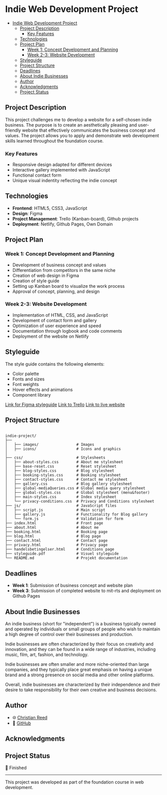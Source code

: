 # Indie Web Development Project

- [Indie Web Development Project](#indie-web-development-project)
  - [Project Description](#project-description)
    - [Key Features](#key-features)
  - [Technologies](#technologies)
  - [Project Plan](#project-plan)
    - [Week 1: Concept Development and Planning](#week-1-concept-development-and-planning)
    - [Week 2-3: Website Development](#week-2-3-website-development)
  - [Styleguide](#styleguide)
  - [Project Structure](#project-structure)
  - [Deadlines](#deadlines)
  - [About Indie Businesses](#about-indie-businesses)
  - [Author](#author)
  - [Acknowledgments](#acknowledgments)
  - [Project Status](#project-status)

## Project Description

This project challenges me to develop a website for a self-chosen indie business. The purpose is to create an aesthetically pleasing and user-friendly website that effectively communicates the business concept and values. The project allows you to apply and demonstrate web development skills learned throughout the foundation course.

### Key Features

- Responsive design adapted for different devices
- Interactive gallery implemented with JavaScript
- Functional contact form
- Unique visual indentity reflecting the indie concept

## Technologies

- **Frontend**: HTML5, CSS3, JavaScript
- **Design**: Figma
- **Project Management**: Trello (Kanban-board), Github projects
- **Deployment**: Netlify, Github Pages, Own Domain

## Project Plan

### Week 1: Concept Development and Planning

- Development of business concept and values
- Differentiation from competitors in the same niche
- Creation of web design in Figma
- Creation of style guide
- Setting up Kanban board to visualize the work process
- Approval of concept, planning, and design

### Week 2-3: Website Development

- Implementation of HTML, CSS, and JavaScript
- Development of contact form and gallery
- Optimization of user experience and speed
- Documentation through logbook and code comments
- Deployment of the website on Netlify

## Styleguide

The style guide contains the following elements:

- Color palette
- Fonts and sizes
- Font weights
- Hover effects and animations
- Component library

[Link for Figma styleguide](/Indie-project-Page-Design.pdf)
[Link to Trello](https://trello.com/invite/b/682721fcfd0a28cd8adda784/ATTIcf9bbdc5c95eed10452fb0943339e210CB778C91/indie-project)
[Link to live website](https://reedorreed.github.io/janetreade.dk/)

## Project Structure

```text

indie-project/
├── 
│   ├── images/                 # Images
│   ├── icons/                  # Icons and graphics
│ 
├── css/                        # Stylesheets
│   ├── about-styles.css        # About me stylesheet
│   ├── base-reset.css          # Reset stylesheet
│   ├── blog-styles.css         # Blog stylesheet
│   ├── booking-styles.css      # Booking stylesheet
│   ├── contact-styles.css      # Contact me stylesheet
│   ├── gallery.css             # Blog gallery stylesheet
│   ├── global-mediaQueries.css # Global media query stylesheet
│   ├── global-styles.css       # Global stylesheet (menu&footer)
│   ├── main-styles.css         # Index stylesheet
│   └── privacy-conditions.css  # Privacy and Conditions stylesheet
├── js/                         # JavaScript files
│   ├── script.js               # Main script
│   ├── gallery.js              # Functionality for Blog gallery
│   └── form.js                 # Validation for form
├── index.html                  # Front page
├── about.html                  # About me
├── booking.html                # Booking page
├── blog.html                   # Blog page
├── contact.html                # Contact page
├── privacy.html                # Privacy page
├── handelsbetingelser.html     # Conditions page
├── styleguide.pdf              # Visuel styleguide
└── README.md                   # Projekt documentation
```

## Deadlines

- **Week 1**: Submission of business concept and website plan
- **Week 3**: Submission of completed website to mit-rts and deployment on Github Pages

## About Indie Businesses

An indie business (short for "independent") is a business typically owned and operated by individuals or small groups of people who wish to maintain a high degree of control over their businesses and production.

Indie businesses are often characterized by their focus on creativity and innovation, and they can be found in a wide range of industries, including music, film, art, fashion, and technology.

Indie businesses are often smaller and more niche-oriented than large companies, and they typically place great emphasis on having a unique brand and a strong presence on social media and other online platforms.

Overall, indie businesses are characterized by their independence and their desire to take responsibility for their own creative and business decisions.

## Author

- 🌐 [Christian Reed](https://christianreed.dk/)
- 👾 [GitHub](https://github.com/ReedorReed)

## Acknowledgments

## Project Status

🎉 Finished

---

This project was developed as part of the foundation course in web development.
